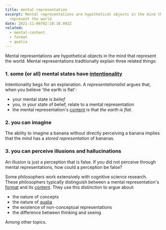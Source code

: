 ```yaml
---
title: mental representation
excerpt: Mental representations are hypothetical objects in the mind that
  represent the world
date: 2021-11-06T02:10:18.092Z
related:
  - mental-content
  - format
  - qualia
---
```

Mental representations are hypothetical objects in the mind that represent the world. Mental representations traditionally explain three related things:

### 1. some (or all) mental states have [intentionality](/posts/intentionality/)

Intentionality begs for an explanation. A *representationalist* argues that, when you believe 'the earth is flat':

* your mental state is *belief*
* you, in your state of belief, relate to a mental representation
* the mental representation's [content](/posts/mental-content/) is that *the earth is flat*.

### 2. you can imagine

The ability to imagine a banana without directly perceiving a banana implies that the mind has a *stored representation* of bananas.

### 3. you can perceive illusions and hallucinations

An illusion is just a perception that is false. If you did not perceive through mental representations, how could a perception be false?

Some philosophers work extensively with cognitive science research. These philosophers typically distinguish between a mental representation's [format](/posts/format/) and its [content](/posts/mental-content/). They use this distinction to argue about:

* the nature of concepts
* the nature of [qualia](/posts/qualia/)
* the existence of non-conceptual representations
* the difference between thinking and seeing

Among other topics.
